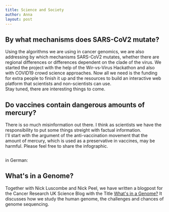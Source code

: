 ```yaml
---
title: Science and Society
author: Anna
layout: post
---
```

## By what mechanisms does SARS-CoV2 mutate?  
Using the algorithms we are using in cancer genomics, we are also addressing by which mechanisms SARS-CoV2 mutates, whether there are regional differences or differences dependent on the clade of the virus.
We started the project with the help of the Wir-vs-Virus Hackathon and also with COVID19 crowd science approaches.
Now all we need is the funding for extra people to finish it up and the resources to build an interactive web platform that scientists and non-scientists can use.   
Stay tuned, there are interesting things to come. 

## Do vaccines contain dangerous amounts of mercury?
There is so much misinformation out there. I think as scientists we have the responsibility to put some things streight with factual information.  
I'll start with the argument of the anti-vaccination movement that the amount of mercury, which is used as a preservative in vaccines, may be harmful. Please feel free to share the infographic.   

<span class="image left"><img src="{{ 'assets/images/Mercury.png' | relative_url }}" alt="" /></span>  

in German:
<span class="image left"><img src="{{ 'assets/images/Mercury_deutsch.png' | relative_url }}" alt="" /></span>  

## What's in a Genome?
Together with Nick Luscombe and Nick Peel, we have written a blogpost for the Cancer Research UK Science Blog with the Title <a href="https://scienceblog.cancerresearchuk.org/2014/05/21/whats-in-a-genome/">What's in a Genome?</a> It discusses how we study the human genome, the challenges and chances of genome sequencing. 

